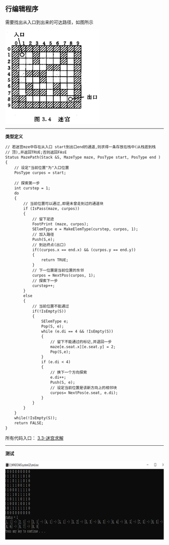 ## 行编辑程序

需要找出从入口到出来的可达路径，如图所示

<img src="https://raw.githubusercontent.com/dengjili/data_structure/master/picture/chapter03/3-3/1.png" width = "300" height = "300" div align=center />

******

**类型定义**

	// 若迷宫mze中存在从入口 start到出口end的通道,则求得一条存放在栈中(从栈底到栈
	// 顶),并返回TRUE;否则返回FAsE
	Status MazePath(Stack &S, MazeType maze, PosType start, PosType end )
	{
		// 设定"当前位置"为"入口位置
		PosType curpos = start;	
		
		// 探索第一步
		int curstep = 1;
		do 
		{
			// 当前位置可以通过,即是未曾走到过的通道块
			if (IsPass(maze, curpos)) 
			{
				// 留下足迹
				FootPrint (maze, curpos);
				SElemType e = MakeElemType(curstep, curpos, 1);
				// 加入路径
				Push(S,e);
				// 到达终点(出口)
				if((curpos.x == end.x) && (curpos.y == end.y))
				{
					return TRUE;
				}
				// 下一位置是当前位置的东邻
				curpos = NextPos(curpos, 1);
				// 探索下一步
				curstep++;
			}
			else 
			{
				// 当前位置不能通过
				if(!IsEmpty(S))
				{
					SElemType e;
					Pop(S, e);
					while (e.di == 4 && !IsEmpty(S))
					{
						// 留下不能通过的标记,并退回一步
						maze[e.seat.x][e.seat.y] = 2;
						Pop(S,e);
					}
					if (e.di < 4)
					{
						// 换下一个方向探索
						e.di++;
						Push(S, e);
						// 设定当前位置是该新方向上的相邻块
						curpos= NextPos(e.seat, e.di);
					}
				}
			}
		} 
		while(!IsEmpty(S));
		return FALSE;
	}

所有代码入口： [3.3-迷宫求解](https://github.com/dengjili/data_structure/blob/master/src/chapter03/3-3/main.cpp)

******
**测试**

<img src="https://raw.githubusercontent.com/dengjili/data_structure/master/picture/chapter03/3-3/2.png" width = "700" height = "250" div align=center />
